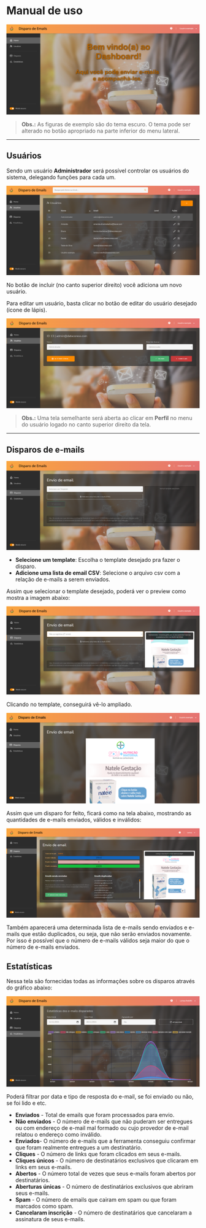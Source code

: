 # Manual de uso

![img](img/01.0-tela-inicial.png)

> **Obs.:** As figuras de exemplo são do tema escuro. O tema pode ser alterado no botão apropriado na parte inferior do menu lateral.

***

## Usuários

Sendo um usuário **Administrador** será possível controlar os usuários do sistema, delegando funções para cada um.

![img](img/02.0-tela-usuarios.png)

No botão de incluir (no canto superior direito) você adiciona um novo usuário.

Para editar um usuário, basta clicar no botão de editar do usuário desejado (ícone de lápis). 

![img](img/02.1-edicao-usuarios.png)

> **Obs.:** Uma tela semelhante será aberta ao clicar em **Perfil** no menu do usuário logado no canto superior direito da tela.

***

## Disparos de e-mails

![img](img/03.0-tela-disparos.png)

- **Selecione um template**: Escolha o template desejado pra fazer o disparo.
- **Adicione uma lista de email CSV**: Selecione o arquivo csv com a relação de e-mails a serem enviados.

Assim que selecionar o template desejado, poderá ver o preview como mostra a imagem abaixo:

![img](img/03.1-tela-disparos-template.png)

Clicando no template, conseguirá vê-lo ampliado.

![img](img/03.2-tela-ampliada.png)

Assim que um disparo for feito, ficará como na tela abaixo, mostrando as quantidades de e-mails enviados, válidos e inválidos:

![img](img/03.3-tela-disparopt2.png)

Também aparecerá uma determinada lista de e-mails sendo enviados e e-mails que estão duplicados, ou seja, que não serão enviados novamente. Por isso é possível que o número de e-mails válidos seja maior do que o número de e-mails enviados.

## Estatísticas

Nessa tela são fornecidas todas as informações sobre os disparos através do gráfico abaixo:

![img](img/04.0-tela-estatisticas.png)

Poderá filtrar por data e tipo de resposta do e-mail, se foi enviado ou não, se foi lido e etc.

- **Enviados** - Total de emails que foram processados para envio.
- **Não enviados** - O número de e-mails que não puderam ser entregues ou com endereço de e-mail mal formado ou cujo provedor de e-mail relatou o endereço como inválido.
- **Enviados**- O número de e-mails que a ferramenta conseguiu confirmar que foram realmente entregues a um destinatário.
- **Cliques** - O número de links que foram clicados em seus e-mails.
- **Cliques únicos** - O número de destinatários exclusivos que clicaram em links em seus e-mails.
- **Abertos** - O número total de vezes que seus e-mails foram abertos por destinatários.
- **Aberturas únicas** - O número de destinatários exclusivos que abriram seus e-mails.
- **Spam** - O número de emails que cairam em spam ou que foram marcados como spam.
- **Cancelaram inscrição** - O número de destinatários que cancelaram a assinatura de seus e-mails.

